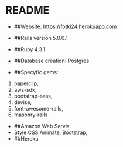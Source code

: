 # README


* ##Website: https://fotki24.herokuapp.com

* ##Rails version 5.0.0.1
* ##Ruby 4.3.1

* ##Database creation: Postgres

* ##Specyfic gems:
1. paperclip,
2. aws-sdk,
3. bootstrap-sass,
4. devise,
5. font-awesome-rails,
6. masonry-rails

* ##Amazon Web Servis
* Style CSS,Animate, Bootstrap,
* ##Heroku
